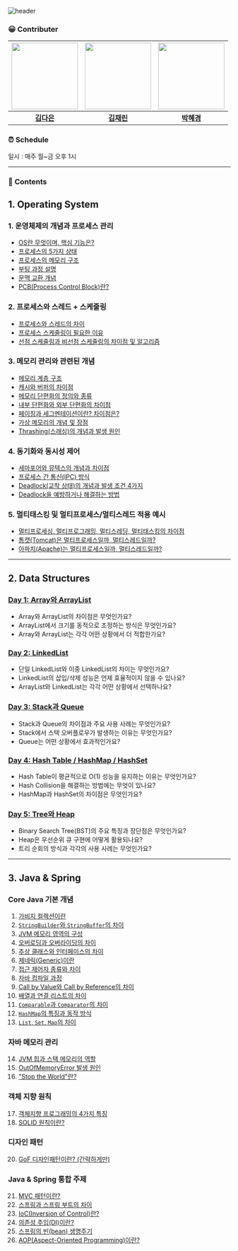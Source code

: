 ![header](https://capsule-render.vercel.app/api?type=waving&height=240&color=gradient&text=Inflearn%20CS%20Study&fontAlign=69&textBg=false&fontSize=50&fontAlignY=40)


### 😀 Contributer

|<img src="https://avatars.githubusercontent.com/abcdana" width="150" height="150"/>|<img src="https://avatars.githubusercontent.com/lin-chae" width="150" height="150"/>|<img src="https://avatars.githubusercontent.com/BakHyegyeong" width="150" height="150"/>
|:-:|:-:|:-:|
[**김다은**](https://github.com/abcdana)|[**김채린**](https://github.com/lin-chae)|[**박혜경**](https://github.com/BakHyegyeong)|


### ⏰ Schedule

일시 : 매주 월~금 오후 1시

--- 
### 📖 **Contents**

## 1. Operating System

### 1. 운영체제의 개념과 프로세스 관리
   - [OS란 무엇이며, 핵심 기능은?](https://github.com/inflearn-cs-study/cs/tree/main/Operating%20System/OS_01)
   - [프로세스의 5가지 상태](https://github.com/inflearn-cs-study/cs/tree/main/Operating%20System/OS_02)
   - [프로세스의 메모리 구조](https://github.com/inflearn-cs-study/cs/tree/main/Operating%20System/OS_02)
   - [부팅 과정 설명](https://github.com/inflearn-cs-study/cs/tree/main/Operating%20System/OS_03)
   - [문맥 교환 개념](https://github.com/inflearn-cs-study/cs/tree/main/Operating%20System/OS_04)
   - [PCB(Process Control Block)란?](https://github.com/inflearn-cs-study/cs/tree/main/Operating%20System/OS_03)

### 2. 프로세스와 스레드 + 스케줄링
   - [프로세스와 스레드의 차이](https://github.com/inflearn-cs-study/cs/tree/main/Operating%20System/OS_05)
   - [프로세스 스케줄링이 필요한 이유](https://github.com/inflearn-cs-study/cs/tree/main/Operating%20System/OS_06)
   - [선점 스케줄링과 비선점 스케줄링의 차이점 및 알고리즘](https://github.com/inflearn-cs-study/cs/tree/main/Operating%20System/OS_06)

### 3. 메모리 관리와 관련된 개념
   - [메모리 계층 구조](https://github.com/inflearn-cs-study/cs/tree/main/Operating%20System/OS_05)
   - [캐시와 버퍼의 차이점](https://github.com/inflearn-cs-study/cs/tree/main/Operating%20System/OS_05)
   - [메모리 단편화의 정의와 종류](https://github.com/inflearn-cs-study/cs/tree/main/Operating%20System/OS_07)
   - [내부 단편화와 외부 단편화의 차이점](https://github.com/inflearn-cs-study/cs/tree/main/Operating%20System/OS_07)
   - [페이징과 세그멘테이션이란? 차이점은?](https://github.com/inflearn-cs-study/cs/tree/main/Operating%20System/OS_07)
   - [가상 메모리의 개념 및 장점](https://github.com/inflearn-cs-study/cs/tree/main/Operating%20System/OS_08)
   - [Thrashing(스래싱)의 개념과 발생 원인](https://github.com/inflearn-cs-study/cs/tree/main/Operating%20System/OS_09)

### 4. 동기화와 동시성 제어
   - [세마포어와 뮤텍스의 개념과 차이점](https://github.com/inflearn-cs-study/cs/tree/main/Operating%20System/OS_10)
   - [프로세스 간 통신(IPC) 방식](https://github.com/inflearn-cs-study/cs/tree/main/Operating%20System/OS_10)
   - [Deadlock(교착 상태)의 개념과 발생 조건 4가지](https://github.com/inflearn-cs-study/cs/tree/main/Operating%20System/OS_11)
   - [Deadlock을 예방하거나 해결하는 방법](https://github.com/inflearn-cs-study/cs/tree/main/Operating%20System/OS_11)

### 5. 멀티태스킹 및 멀티프로세스/멀티스레드 적용 예시
   - [멀티프로세싱, 멀티프로그래밍, 멀티스레딩, 멀티태스킹의 차이점](https://github.com/inflearn-cs-study/cs/tree/main/Operating%20System/OS_12)
   - [톰캣(Tomcat)은 멀티프로세스일까, 멀티스레드일까?](https://github.com/inflearn-cs-study/cs/tree/main/Operating%20System/OS_13)
   - [아파치(Apache)는 멀티프로세스일까, 멀티스레드일까?](https://github.com/inflearn-cs-study/cs/tree/main/Operating%20System/OS_13)

---

## 2. Data Structures

### [Day 1: Array와 ArrayList](https://github.com/inflearn-cs-study/cs/tree/main/Data%20Structures/DS_01)
- Array와 ArrayList의 차이점은 무엇인가요?
- ArrayList에서 크기를 동적으로 조정하는 방식은 무엇인가요?
- Array와 ArrayList는 각각 어떤 상황에서 더 적합한가요?

### [Day 2: LinkedList](https://github.com/inflearn-cs-study/cs/tree/main/Data%20Structures/DS_02)
- 단일 LinkedList와 이중 LinkedList의 차이는 무엇인가요?
- LinkedList의 삽입/삭제 성능은 언제 효율적이지 않을 수 있나요?
- ArrayList와 LinkedList는 각각 어떤 상황에서 선택하나요?

### [Day 3: Stack과 Queue](https://github.com/inflearn-cs-study/cs/tree/main/Data%20Structures/DS_03)
- Stack과 Queue의 차이점과 주요 사용 사례는 무엇인가요?
- Stack에서 스택 오버플로우가 발생하는 이유는 무엇인가요?
- Queue는 어떤 상황에서 효과적인가요?

### [Day 4: Hash Table / HashMap / HashSet](https://github.com/inflearn-cs-study/cs/tree/main/Data%20Structures/DS_04)
- Hash Table이 평균적으로 O(1) 성능을 유지하는 이유는 무엇인가요?
- Hash Collision을 해결하는 방법에는 무엇이 있나요?
- HashMap과 HashSet의 차이점은 무엇인가요?

### [Day 5: Tree와 Heap](https://github.com/inflearn-cs-study/cs/tree/main/Data%20Structures/DS_05)
- Binary Search Tree(BST)의 주요 특징과 장단점은 무엇인가요?
- Heap은 우선순위 큐 구현에 어떻게 활용되나요?
- 트리 순회의 방식과 각각의 사용 사례는 무엇인가요?

---

## 3. Java & Spring

### Core Java 기본 개념
1. [가비지 컬렉션이란](https://github.com/inflearn-cs-study/cs/tree/main/Java_Spring/JS_01)
2. [`StringBuilder`와 `StringBuffer`의 차이](https://github.com/inflearn-cs-study/cs/tree/main/Java_Spring/JS_01)
3. [JVM 메모리 영역의 구성](https://github.com/inflearn-cs-study/cs/tree/main/Java_Spring/JS_02)
4. [오버로딩과 오버라이딩의 차이](https://github.com/inflearn-cs-study/cs/tree/main/Java_Spring/JS_03)
5. [추상 클래스와 인터페이스의 차이](https://github.com/inflearn-cs-study/cs/tree/main/Java_Spring/JS_03)
6. [제네릭(Generic)이란](https://github.com/inflearn-cs-study/cs/tree/main/Java_Spring/JS_04)
7. [접근 제어자 종류와 차이](https://github.com/inflearn-cs-study/cs/tree/main/Java_Spring/JS_05)
8. [자바 컴파일 과정](https://github.com/inflearn-cs-study/cs/tree/main/Java_Spring/JS_05)
9. [Call by Value와 Call by Reference의 차이](https://github.com/inflearn-cs-study/cs/tree/main/Java_Spring/JS_06)
10. [배열과 연결 리스트의 차이](https://github.com/inflearn-cs-study/cs/tree/main/Java_Spring/JS_06)
11. [`Comparable`과 `Comparator`의 차이](https://github.com/inflearn-cs-study/cs/tree/main/Java_Spring/JS_07)
12. [`HashMap`의 특징과 동작 방식](https://github.com/inflearn-cs-study/cs/tree/main/Java_Spring/JS_07)
13. [`List`, `Set`, `Map`의 차이](https://github.com/inflearn-cs-study/cs/tree/main/Java_Spring/JS_07)

### 자바 메모리 관리
14. [JVM 힙과 스택 메모리의 역할](https://github.com/inflearn-cs-study/cs/tree/main/Java_Spring/JS_08)
15. [OutOfMemoryError 발생 원인](https://github.com/inflearn-cs-study/cs/tree/main/Java_Spring/JS_08)
16. ["Stop the World"란?](https://github.com/inflearn-cs-study/cs/tree/main/Java_Spring/JS_08)

### 객체 지향 원칙
17. [객체지향 프로그래밍의 4가지 특징](https://github.com/inflearn-cs-study/cs/tree/main/Java_Spring/JS_09)
19. [SOLID 원칙이란?](https://github.com/inflearn-cs-study/cs/tree/main/Java_Spring/JS_09)

### 디자인 패턴
20. [GoF 디자인패턴이란? (간략하게만)](https://github.com/inflearn-cs-study/cs/tree/main/Java_Spring/JS_10)

### Java & Spring 통합 주제
21. [MVC 패턴이란?](https://github.com/inflearn-cs-study/cs/tree/main/Java_Spring/JS_11)
22. [스프링과 스프링 부트의 차이](https://github.com/inflearn-cs-study/cs/tree/main/Java_Spring/JS_11)
23. [IoC(Inversion of Control)란?](https://github.com/inflearn-cs-study/cs/tree/main/Java_Spring/JS_12)
24. [의존성 주입(DI)이란?](https://github.com/inflearn-cs-study/cs/tree/main/Java_Spring/JS_12)
25. [스프링의 빈(bean) 생명주기](https://github.com/inflearn-cs-study/cs/tree/main/Java_Spring/JS_13)
26. [AOP(Aspect-Oriented Programming)이란?](https://github.com/inflearn-cs-study/cs/tree/main/Java_Spring/JS_13)
